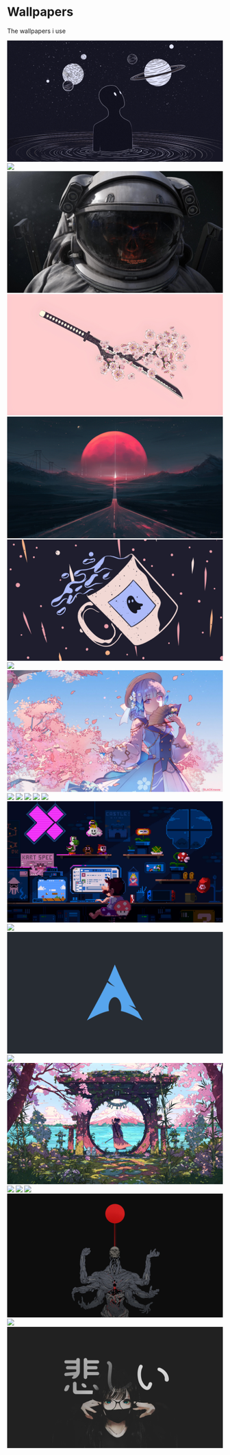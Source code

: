 # Wallpapers

The wallpapers i use

![](lost-in-space_1.png)
![](uzboctaz2cma1.png)
![](3uwkgbwynida1.jpg)
![](120_-_KnFPX73.jpg)
![](alena-aenami-escape-hd.jpg)
![](spooky_spill.jpg)
![](398400.jpg)
![](l9ne5e1j9sia1.jpg)
![](wallpaperbetter.com_1920x1080.jpg)
![](38da7503a41751b5ffcf1c52b84c4289.jpg)
![](wallhaven-9mjoy1.png)
![](warrior-anime-girl-5k-uo-1920x1080.jpg)
![](1107810.jpg)
![](marioretro.jpg)
![](1183168.jpg)
![](od_arch.png)
![](973129.jpg)
![](voyager-tophx-panda-cover-fa-samurai-individual.jpg)
![](pc-img7crop.jpg)
![](zaonaosxfnq81.jpg)
![](FIpxSwxaQAkpsQH.jpeg)
![](AmCGzkL.png)
![](90776365_p0.jpg)
![](9dy0gvxq7fl61.png)